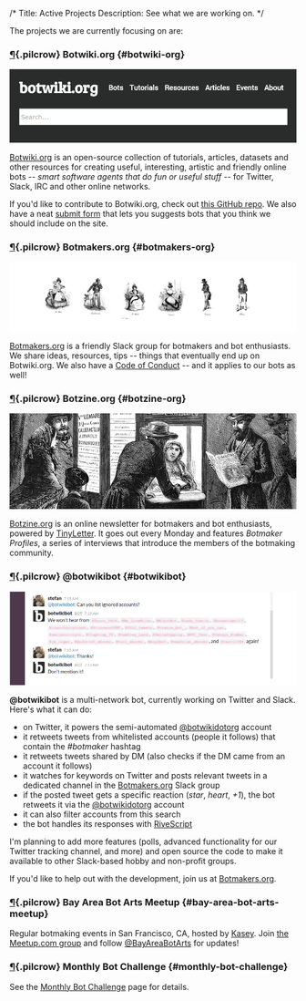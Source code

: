 /*
Title: Active Projects
Description: See what we are working on.
*/


The projects we are currently focusing on are:



### [¶](#botwiki-org){.pilcrow} Botwiki.org {#botwiki-org}

![Botwiki.org](/content/projects/images/botwiki.png)

[Botwiki.org](https://botwiki.org/) is an open-source collection of tutorials, articles, datasets and other resources for creating useful, interesting, artistic and friendly online bots -- *smart software agents that do fun or useful stuff* -- for Twitter, Slack, IRC and other online networks.

If you'd like to contribute to Botwiki.org, check out [this GitHub repo](https://github.com/botwiki/botwiki.org). We also have a neat [submit form](https://botwiki.org/submit-your-bot) that lets you suggests bots that you think we should include on the site.


### [¶](#botmakers-org){.pilcrow} Botmakers.org {#botmakers-org}

[![Botmakers.org](/content/projects/images/botmakers.png)](https://botmakers.org/)

[Botmakers.org](https://botmakers.org/) is a friendly Slack group for botmakers and bot enthusiasts. We share ideas, resources, tips -- things that eventually end up on Botwiki.org. We also have a [Code of Conduct](https://github.com/botwiki/botmakers.org/blob/master/Code%20of%20Conduct.md) -- and it applies to our bots as well!


### [¶](#botzine-org){.pilcrow} Botzine.org {#botzine-org}

[![Botzine.org](/content/projects/images/botzine.png)](http://botzine.org/)

[Botzine.org](https://botzine.org/) is an online newsletter for botmakers and bot enthusiasts, powered by [TinyLetter](http://tinyletter.com/). It goes out every Monday and features *Botmaker Profiles*, a series of interviews that introduce the members of the botmaking community.


### [¶](#botwikibot){.pilcrow} @botwikibot {#botwikibot}

![@botwikibot](/content/projects/images/botwikibot.png)

**@botwikibot** is a multi-network bot, currently working on Twitter and Slack. Here's what it can do:

- on Twitter, it powers the semi-automated [@botwikidotorg](https://twitter.com/botwikidotorg) account
- it retweets tweets from whitelisted accounts (people it follows) that contain the *#botmaker* hashtag
- it retweets tweets shared by DM (also checks if the DM came from an account it follows)
- it watches for keywords on Twitter and posts relevant tweets in a dedicated channel in the [Botmakers.org](https://botmakers.org/) Slack group
- if the posted tweet gets a specific reaction (*star*, *heart*, *+1*), the bot retweets it via the [@botwikidotorg](https://twitter.com/botwikidotorg) account
- it can also filter accounts from this search
- the bot handles its responses with [RiveScript](http://www.rivescript.com/)


I'm planning to add more features (polls, advanced functionality for our Twitter tracking channel, and more) and open source the code to make it available to other Slack-based hobby and non-profit groups.

If you'd like to help out with the development, join us at [Botmakers.org](https://botmakers.org/).

### [¶](#bay-area-bot-arts-meetup){.pilcrow} Bay Area Bot Arts Meetup {#bay-area-bot-arts-meetup}

Regular botmaking events in San Francisco, CA, hosted by [Kasey](https://twitter.com/bitpixi). Join [the Meetup.com group](http://www.meetup.com/Bay-Area-Bot-Arts/) and follow [@BayAreaBotArts](https://twitter.com/BayAreaBotArts) for updates!


### [¶](#monthly-bot-challenge){.pilcrow} Monthly Bot Challenge {#monthly-bot-challenge}

See the [Monthly Bot Challenge](/monthly-bot-challenge/) page for details.

